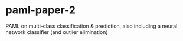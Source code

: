 # paml-paper-2
PAML on multi-class classification &amp; prediction, also including a neural network classifier (and outlier elimination)
